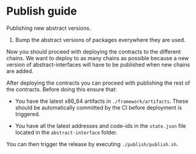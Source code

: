 # Publish guide

Publishing new abstract versions.

1. Bump the abstract versions of packages everywhere they are used.

Now you should proceed with deploying the contracts to the different chains. We want to deploy to as many chains as possible because a new version of abstract-interfaces will have to be published when new chains are added.

After deploying the contracts you can proceed with publishing the rest of the contracts. Before doing this ensure that:

- You have the latest x86_64 artifacts in `./framework/artifacts`. These should be automatically committed by the CI before deployment is triggered.

- You have all the latest addresses and code-ids in the `state.json` file located in the `abstract-interface` folder.

You can then trigger the release by executing `./publish/publish.sh`.
